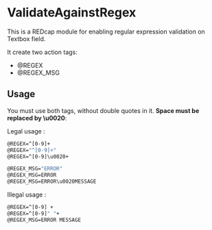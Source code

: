 # ValidateAgainstRegex

This is a REDcap module for enabling regular expression validation on Textbox field.

It create two action tags:
* @REGEX 
* @REGEX_MSG

## Usage

You must use both tags, without double quotes in it. **Space must be replaced by \u0020**: 

Legal usage :
```bash
@REGEX=^[0-9]+
@REGEX="^[0-9]+"
@REGEX=^[0-9]\u0020+

@REGEX_MSG="ERROR"
@REGEX_MSG=ERROR
@REGEX_MSG=ERROR\u0020MESSAGE
```

Illegal usage :
```bash
@REGEX=^[0-9] +
@REGEX=^[0-9]" "+
@REGEX_MSG=ERROR MESSAGE
```

